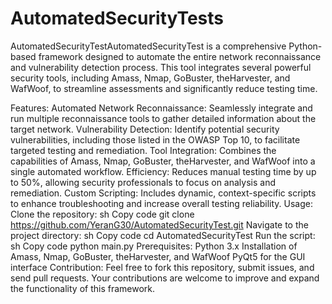 # AutomatedSecurityTests
AutomatedSecurityTestAutomatedSecurityTest is a comprehensive Python-based framework designed to automate the entire network reconnaissance and vulnerability detection process. This tool integrates several powerful security tools, including Amass, Nmap, GoBuster, theHarvester, and WafWoof, to streamline assessments and significantly reduce testing time.

Features:
Automated Network Reconnaissance: Seamlessly integrate and run multiple reconnaissance tools to gather detailed information about the target network.
Vulnerability Detection: Identify potential security vulnerabilities, including those listed in the OWASP Top 10, to facilitate targeted testing and remediation.
Tool Integration: Combines the capabilities of Amass, Nmap, GoBuster, theHarvester, and WafWoof into a single automated workflow.
Efficiency: Reduces manual testing time by up to 50%, allowing security professionals to focus on analysis and remediation.
Custom Scripting: Includes dynamic, context-specific scripts to enhance troubleshooting and increase overall testing reliability.
Usage:
Clone the repository:
sh
Copy code
git clone https://github.com/YeranG30/AutomatedSecurityTest.git
Navigate to the project directory:
sh
Copy code
cd AutomatedSecurityTest
Run the script:
sh
Copy code
python main.py
Prerequisites:
Python 3.x
Installation of Amass, Nmap, GoBuster, theHarvester, and WafWoof
PyQt5 for the GUI interface
Contribution:
Feel free to fork this repository, submit issues, and send pull requests. Your contributions are welcome to improve and expand the functionality of this framework.
